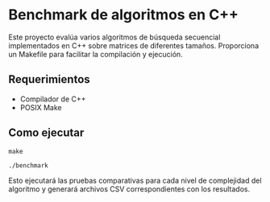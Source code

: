 # Benchmark de algoritmos en C++
Este proyecto evalúa varios algoritmos de búsqueda secuencial implementados en C++ sobre matrices de diferentes tamaños. Proporciona un Makefile para facilitar la compilación y ejecución.
## Requerimientos
- Compilador de C++
- POSIX Make
## Como ejecutar
`make`

`./benchmark`

Esto ejecutará las pruebas comparativas para cada nivel de complejidad del algoritmo y generará archivos CSV correspondientes con los resultados.
